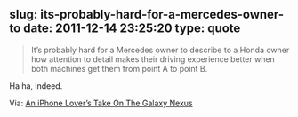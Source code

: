 slug: its-probably-hard-for-a-mercedes-owner-to
date: 2011-12-14 23:25:20
type: quote
---

> It’s probably hard for a Mercedes owner to describe to a Honda owner how attention to detail makes their driving experience better when both machines get them from point A to point B.

Ha ha, indeed.

 Via: [An iPhone Lover’s Take On The Galaxy Nexus](http://techcrunch.com/2011/12/14/iphone-galaxy-nexus-review/)
